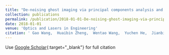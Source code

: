 ```yaml
---
title: "De-noising ghost imaging via principal components analysis and compandor"
collection: publications
permalink: /publication/2018-01-01-De-noising-ghost-imaging-via-principal-components-analysis-and-compandor
date: 2018-01-01
venue: 'Optics and Lasers in Engineering'
citation: ' Gao Wang,  Huaibin Zheng,  Wentao Wang,  Yuchen He,  Jianbin Liu,  Hui Chen,  Yu Zhou,  Zhuo Xu, &quot;De-noising ghost imaging via principal components analysis and compandor.&quot; Optics and Lasers in Engineering, 2018.'
---
```

Use [Google Scholar](https://scholar.google.com/scholar?q=De+noising+ghost+imaging+via+principal+components+analysis+and+compandor){:target="_blank"} for full citation